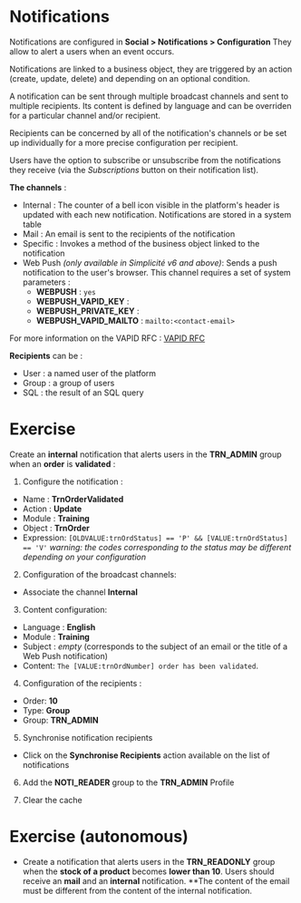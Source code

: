 Notifications
====================

Notifications are configured in **Social > Notifications > Configuration**
They allow to alert a users when an event occurs.

Notifications are linked to a business object, they are triggered by an action (create, update, delete) and depending on an optional condition.

A notification can be sent through multiple broadcast channels and sent to multiple recipients. Its content is defined by language and can be overriden for a particular channel and/or recipient. 

Recipients can be concerned by all of the notification's channels or be set up individually for a more precise configuration per recipient. 

Users have the option to subscribe or unsubscribe from the notifications they receive (via the *Subscriptions* button on their notification list).

**The channels** :
* Internal : The counter of a bell icon visible in the platform's header is updated with each new notification. Notifications are stored in a system table
* Mail : An email is sent to the recipients of the notification
* Specific : Invokes a method of the business object linked to the notification
* Web Push *(only available in Simplicité v6 and above)*: Sends a push notification to the user's browser. This channel requires a set of system parameters :
    - **WEBPUSH** : `yes`
    - **WEBPUSH_VAPID_KEY** : <generated VAPID public key>
    - **WEBPUSH_PRIVATE_KEY** : <generated VAPID private key>
    - **WEBPUSH_VAPID_MAILTO** : `mailto:<contact-email>`

For more information on the VAPID RFC : <a href="https://datatracker.ietf.org/doc/rfc8292/" target="_blank">VAPID RFC</a>

**Recipients** can be :
* User : a named user of the platform
* Group : a group of users
* SQL : the result of an SQL query

Exercise
====================

Create an **internal** notification that alerts users in the **TRN_ADMIN** group when an **order** is **validated** :
1. Configure the notification :
* Name : **TrnOrderValidated**
* Action : **Update**
* Module : **Training**
* Object : **TrnOrder**
* Expression: `[OLDVALUE:trnOrdStatus] == 'P' && [VALUE:trnOrdStatus] == 'V'` *warning: the codes corresponding to the status may be different depending on your configuration* 

2. Configuration of the broadcast channels:
* Associate the channel **Internal**

3. Content configuration:
* Language : **English**
* Module : **Training**
* Subject : *empty* (corresponds to the subject of an email or the title of a Web Push notification)
* Content: `The [VALUE:trnOrdNumber] order has been validated`.

4. Configuration of the recipients : 
* Order: **10**
* Type: **Group**
* Group: **TRN_ADMIN**

5. Synchronise notification recipients
* Click on the **Synchronise Recipients** action available on the list of notifications

6. Add the **NOTI_READER** group to the **TRN_ADMIN** Profile

7. Clear the cache

Exercise (autonomous)
====================

* Create a notification that alerts users in the **TRN_READONLY** group when the **stock of a product** becomes **lower than 10**. Users should receive an **mail** and an **internal** notification. 
**The content of the email must be different from the content of the internal notification.